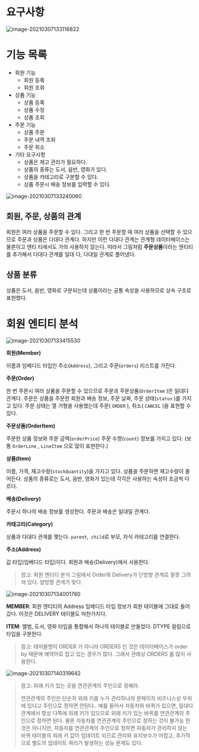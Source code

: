 # 요구사항



![image-20210307133116822](https://tva1.sinaimg.cn/large/008eGmZEgy1gob9sjx2jxj310o0u041m.jpg)

# 기능 목록

- 회원 기능 
  - 회원 등록 
  - 회원 조회 
- 상품 기능 
  - 상품 등록 
  - 상품 수정 
  - 상품 조회 
- 주문 기능 
  - 상품 주문 
  - 주문 내역 조회
  -  주문 취소 
- 기타 요구사항 
  - 상품은 재고 관리가 필요하다.
  - 상품의 종류는 도서, 음반, 영화가 있다. 
  - 상품을 카테고리로 구분할 수 있다.
  - 상품 주문시 배송 정보를 입력할 수 있다.

![image-20210307133240060](https://tva1.sinaimg.cn/large/008eGmZEgy1gob9smjqtbj31220j6q56.jpg)

## 회원, 주문, 상품의 관계

 회원은 여러 상품을 주문할 수 있다. 그리고 한 번 주문할 때 여러 상품을 선택할 수 있으므로 주문과 상품은 다대다 관계다. 하지만 이런 다대다 관계는 관계형 데이터베이스는 물론이고 엔티 티에서도 거의 사용하지 않는다. 따라서 그림처럼 **주문상품**이라는 엔티티를 추가해서 다대다 관계를 일대 다, 다대일 관계로 풀어냈다.

## 상품 분류

 상품은 도서, 음반, 영화로 구분되는데 상품이라는 공통 속성을 사용하므로 상속 구조로 표현했다.



# 회원 엔티티 분석

![image-20210307133415530](https://tva1.sinaimg.cn/large/008eGmZEgy1gob8gareh7j312y0qgter.jpg)

**회원(Member)**

이름과 임베디드 타입인 주소(`Address`), 그리고 주문(`orders`) 리스트를 가진다.

**주문(Order)** 

한 번 주문시 여러 상품을 주문할 수 있으므로 주문과 주문상품(`OrderItem` )은 일대다 관계다. 주문은 상품을 주문한 회원과 배송 정보, 주문 날짜, 주문 상태(`status` )를 가지고 있다. 주문 상태는 열 거형을 사용했는데 주문( `ORDER` ), 취소( `CANCEL` )을 표현할 수 있다.

**주문상품(OrderItem)**

주문한 상품 정보와 주문 금액(`orderPrice`) 주문 수향(`count`) 정보를 가지고 있다. (보통 `OrderLine` , `LineItem` 으로 많이 표현한다.)

**상품(Item)** 

이름, 가격, 재고수량(`stockQuantity`)을 가지고 있다. 상품을 주문하면 재고수량이 줄어든다. 상품의 종류로는 도서, 음반, 영화가 있는데 각각은 사용하는 속성이 조금씩 다르다.

**배송(Delivery)**

주문시 하나의 배송 정보를 생성한다. 주문과 배송은 일대일 관계다.

**카테고리(Category)**

 상품과 다대다 관계를 맺는다. `parent`,` child`로 부모, 자식 카테고리를 연결한다.

**주소(Address)**

값 타입(임베디드 타입)이다. 회원과 배송(Delivery)에서 사용한다.

> 참고: 회원 엔티티 분석 그림에서 Order와 Delivery가 단방향 관계로 잘못 그려져 있다. 양방향 관계가 맞다.



![image-20210307134001780](https://tva1.sinaimg.cn/large/008eGmZEgy1gob8mhbclej30x80u0tf7.jpg)

**MEMBER**: 회원 엔티티의 Address 임베디드 타입 정보가 회원 테이블에 그대로 들어갔다. 이것은 DELIVERY 테이블도 마찬가지다.

**ITEM**: 앨범, 도서, 영화 타입을 통합해서 하나의 테이블로 만들었다. DTYPE 컬럼으로 타입을 구분한다.

> 참고: 테이블명이 ORDER 가 아니라 ORDERS 인 것은 데이터베이스가  order by 때문에 예약어로 잡고 있는 경우가 많다. 그래서 관례상 ORDERS 를 많이 사용한다.



![image-20210307140319642](https://tva1.sinaimg.cn/large/008eGmZEgy1gob9ajck99j312o0madki.jpg)





> 참고: 외래 키가 있는 곳을 연관관계의 주인으로 정해라.
>
> 연관관계의 주인은 단순히 외래 키를 누가 관리하냐의 문제이지 비즈니스상 우위에 있다고 주인으로 정하면 안된다.. 예를 들어서 자동차와 바퀴가 있으면, 일대다 관계에서 항상 다쪽에 외래 키가 있으므로 외래 키가 있는 바퀴를 연관관계의 주인으로 정하면 된다. 물론 자동차를 연관관계의 주인으로 정하는 것이 불가능 한 것은 아니지만, 자동차를 연관관계의 주인으로 정하면 자동차가 관리하지 않는 바퀴 테이블의 외래 키 값이 업데이트 되므로 관리와 유지보수가 어렵고, 추가적으로 별도의 업데이트 쿼리가 발생하는 성능 문제도 있다.